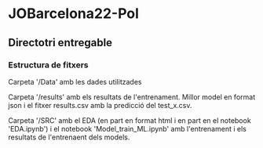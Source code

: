 # JOBarcelona22-Pol

## Directotri entregable
### Estructura de fitxers
Carpeta '/Data' amb les dades utilitzades

Carpeta '/results' amb els resultats de l'entrenament. Millor model en format json i el fitxer results.csv amb la predicció del test_x.csv.

Carpeta '/SRC' amb el EDA (en part en format html i en part en el notebook 'EDA.ipynb') i el notebook 'Model_train_ML.ipynb' amb l'entrenament i els resultats de l'entrenaent dels models.
